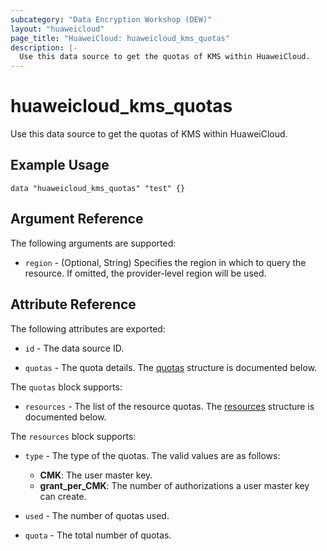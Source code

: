 ```yaml
---
subcategory: "Data Encryption Workshop (DEW)"
layout: "huaweicloud"
page_title: "HuaweiCloud: huaweicloud_kms_quotas"
description: |-
  Use this data source to get the quotas of KMS within HuaweiCloud.
---
```


# huaweicloud_kms_quotas

Use this data source to get the quotas of KMS within HuaweiCloud.

## Example Usage

```hcl
data "huaweicloud_kms_quotas" "test" {}
```

## Argument Reference

The following arguments are supported:

* `region` - (Optional, String) Specifies the region in which to query the resource.
  If omitted, the provider-level region will be used.

## Attribute Reference

The following attributes are exported:

* `id` - The data source ID.

* `quotas` - The quota details.
  The [quotas](#quotas_struct) structure is documented below.

<a name="quotas_struct"></a>
The `quotas` block supports:

* `resources` - The list of the resource quotas.
  The [resources](#resources_struct) structure is documented below.

<a name="resources_struct"></a>
The `resources` block supports:

* `type` - The type of the quotas. The valid values are as follows:
  + **CMK**: The user master key.
  + **grant_per_CMK**: The number of authorizations a user master key can create.

* `used` - The number of quotas used.

* `quota` - The total number of quotas.
